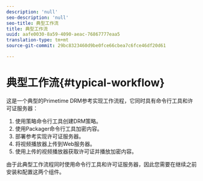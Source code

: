 ```yaml
---
description: 'null'
seo-description: 'null'
seo-title: 典型工作流
title: 典型工作流
uuid: aafe0030-8a59-4090-aeac-76867777eaa5
translation-type: tm+mt
source-git-commit: 29bc8323460d9be0fce66cbea7c6fce46df20d61

---
```



# 典型工作流{#typical-workflow}

这是一个典型的Primetime DRM参考实现工作流程，它同时具有命令行工具和许可证服务器：

1. 使用策略命令行工具创建DRM策略。
1. 使用Packager命令行工具加密内容。
1. 部署参考实现许可证服务器。
1. 将视频播放器上传到Web服务器。
1. 使用上传的视频播放器获取许可证并播放加密内容。

由于此典型工作流程同时使用命令行工具和许可证服务器，因此您需要在继续之前安装和配置这两个组件。
